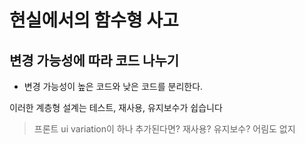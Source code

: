 # 현실에서의 함수형 사고

## 변경 가능성에 따라 코드 나누기

- 변경 가능성이 높은 코드와 낮은 코드를 분리한다.

이러한 계층형 설계는 테스트, 재사용, 유지보수가 쉽습니다

> 프론트 ui variation이 하나 추가된다면? 재사용? 유지보수? 어림도 없지
